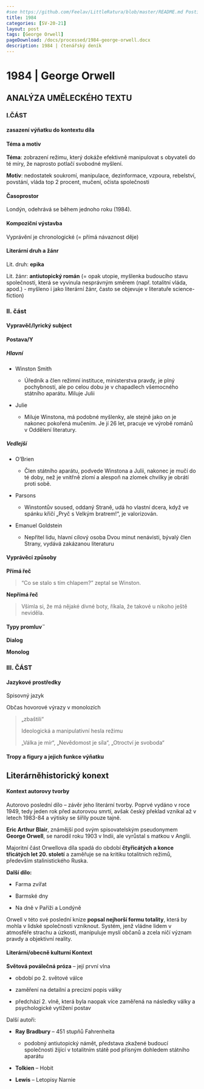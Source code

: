 ```yaml
---
#see https://github.com/Feelav/LittleRatura/blob/master/README.md Posting new books
title: 1984
categories: [SV-20-21]
layout: post
tags: [George Orwell]
pageDownload: /docs/processed/1984-george-orwell.docx
description: 1984 | čtenářský deník
---
```

# 1984 | George Orwell

## ANALÝZA UMĚLECKÉHO TEXTU

### I.ČÁST

#### zasazení výňatku do kontextu díla

#### Téma a motiv

**Téma**: zobrazení režimu, který dokáže efektivně manipulovat
s obyvateli do té míry, že naprosto potlačí svobodné myšlení.

**Motiv**: nedostatek soukromí, manipulace, dezinformace, vzpoura,
rebelství, povstání, vláda top 2 procent, mučení, očista společnosti

#### Časoprostor

Londýn, odehrává se během jednoho roku (1984).

#### Kompoziční výstavba

Vyprávění je chronologické (= přímá návaznost děje)

#### Literární druh a žánr

Lit. druh: **epika**

Lit. žánr: **antiutopický román** (= opak utopie, myšlenka budoucího
stavu společnosti, která se vyvinula nesprávným směrem (např. totalitní
vláda, apod.) - myšleno i jako literární žánr, často se objevuje v
literatuře science-fiction)

### II. část

#### Vypravěč/lyrický subject

#### Postava/Y

##### Hlavní

  - Winston Smith
    
      - Úředník a člen režimní instituce, ministerstva pravdy, je plný
        pochybností, ale po celou dobu je v chapadlech všemocného
        státního aparátu. Miluje Julii

  - Julie
    
      - Miluje Winstona, má podobné myšlenky, ale stejně jako on je
        nakonec pokořená mučením. Je jí 26 let, pracuje ve výrobě románů
        v Oddělení literatury.

##### Vedlejší

  - O’Brien
    
      - Člen státního aparátu, podvede Winstona a Julii, nakonec je mučí
        do té doby, než je vnitřně zlomí a alespoň na zlomek chvilky je
        obrátí proti sobě.

  - Parsons
    
      - Winstontův soused, oddaný Straně, udá ho vlastní dcera, když ve
        spánku křičí „Pryč s Velkým bratrem\!“, je valorizován.

  - Emanuel Goldstein
    
      - Nepřítel lidu, hlavní cílový osoba Dvou minut nenávisti, bývalý
        člen Strany, vydává zakázanou literaturu

#### Vyprávěcí způsoby

**Přímá řeč**

> “Co se stalo s tím chlapem?” zeptal se Winston.

**Nepřímá řeč**

> Všimla si, že má nějaké divné boty, říkala, že takové u nikoho ještě
> neviděla.

#### Typy promluv¨

**Dialog**

**Monolog**

### III. ČÁST

#### Jazykové prostředky

Spisovný jazyk

Občas hovorové výrazy v monolozích

> „zbaštili“
> 
> Ideologická a manipulativní hesla režimu
> 
> „Válka je mír“, „Nevědomost je síla“, „Otroctví je svoboda“

#### Tropy a figury a jejich funkce výňatku

## Literárněhistorický konext

#### Kontext autorovy tvorby

Autorovo poslední dílo – závěr jeho literární tvorby. Poprvé vydáno
v roce 1949, tedy jeden rok před autorovou smrtí, avšak český překlad
vznikal až v letech 1983-84 a výtisky se šířily pouze tajně.

**Eric Arthur Blair**, známější pod svým spisovatelským pseudonymem
**George Orwell**, se narodil roku 1903 v Indii, ale vyrůstal s matkou v
Anglii.

Majoritní část Orwellova díla spadá do období **čtyřicátých a konce
třicátých let 20. století** a zaměřuje se na kritiku totalitních
režimů, především stalinistického Ruska.

**Další dílo:**

  - Farma zvířat

  - Barmské dny

  - Na dně v Paříži a Londýně

Orwell v této své poslední knize **popsal nejhorší formu totality**,
která by mohla v lidské společnosti vzniknout. Systém, jenž vládne lidem
v atmosféře strachu a úzkosti, manipuluje myslí občanů a zcela ničí
význam pravdy a objektivní reality.

#### Literární/obecně kulturní Kontext

**Světová poválečná próza** – její první vlna

  - období po 2. světové válce

  - zaměření na detailní a precizní popis války

  - předchází 2. vlně, která byla naopak více zaměřená na následky války
    a psychologické vytížení postav

Další autoři:

  - **Ray Bradbury** – 451 stupňů Fahrenheita
    
      - podobný antiutopický námět, představa zkažené budoucí
        společnosti žijící v totalitním státě pod přísným dohledem
        státního aparátu

  - **Tolkien** – Hobit

  - **Lewis** – Letopisy Narnie

